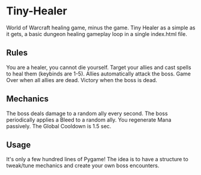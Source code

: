 # Tiny-Healer

World of Warcraft healing game, minus the game. Tiny Healer as a simple as it gets, a basic dungeon healing gameplay loop in a single index.html file.

## Rules
You are a healer, you cannot die yourself.
Target your allies and cast spells to heal them (keybinds are 1-5).
Allies automatically attack the boss.
Game Over when all allies are dead.
Victory when the boss is dead.

## Mechanics
The boss deals damage to a random ally every second.
The boss periodically applies a Bleed to a random ally.
You regenerate Mana passively.
The Global Cooldown is 1.5 sec.

## Usage
It's only a few hundred lines of Pygame! The idea is to have a structure to tweak/tune mechanics and create your own boss encounters.

